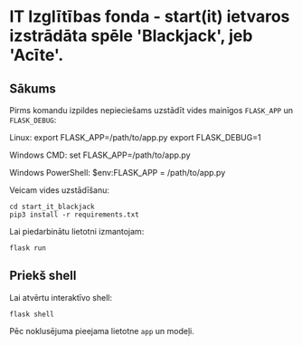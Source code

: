 # IT Izglītības fonda - start(it) ietvaros izstrādāta spēle 'Blackjack', jeb 'Acīte'.

Sākums
----------

Pirms komandu izpildes nepieciešams uzstādīt vides mainīgos ``FLASK_APP`` un ``FLASK_DEBUG``:

Linux:
    export FLASK_APP=/path/to/app.py
    export FLASK_DEBUG=1

Windows CMD:
    set FLASK_APP=/path/to/app.py

Windows PowerShell:
    $env:FLASK_APP = /path/to/app.py

Veicam vides uzstādīšanu:

    cd start_it_blackjack
    pip3 install -r requirements.txt

Lai piedarbinātu lietotni izmantojam:

    flask run

Priekš shell
-----

Lai atvērtu interaktīvo shell:

    flask shell

Pēc noklusējuma pieejama lietotne ``app`` un modeļi.
